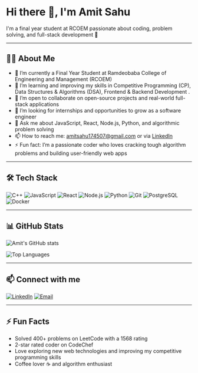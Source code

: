# Hi there 👋, I'm Amit Sahu

I'm a final year student at RCOEM passionate about coding, problem solving, and full-stack development 🚀

---

## 👨‍💻 About Me
- 🔭 I’m currently a Final Year Student at Ramdeobaba College of Engineering and Management (RCOEM)  
- 🌱 I’m learning and improving my skills in Competitive Programming (CP), Data Structures & Algorithms (DSA), Frontend & Backend Development .  
- 👯 I’m open to collaborate on open-source projects and real-world full-stack applications  
- 🤔 I’m looking for internships and opportunities to grow as a software engineer  
- 💬 Ask me about JavaScript, React, Node.js, Python, and algorithmic problem solving  
- 📫 How to reach me: amitsahu174507@gmail.com or via [LinkedIn](https://www.linkedin.com/in/amit-sahu-24a03s1707/)  
- ⚡ Fun fact: I’m a passionate coder who loves cracking tough algorithm problems and building user-friendly web apps  

---

## 🛠️ Tech Stack
![C++](https://img.shields.io/badge/-C++-00599C?style=for-the-badge&logo=c%2B%2B&logoColor=white)
![JavaScript](https://img.shields.io/badge/-JavaScript-F7DF1E?style=for-the-badge&logo=javascript&logoColor=black)
![React](https://img.shields.io/badge/-React-61DAFB?style=for-the-badge&logo=react&logoColor=black)
![Node.js](https://img.shields.io/badge/-Node.js-339933?style=for-the-badge&logo=node.js&logoColor=white)
![Python](https://img.shields.io/badge/-Python-3776AB?style=for-the-badge&logo=python&logoColor=white)
![Git](https://img.shields.io/badge/-Git-F05032?style=for-the-badge&logo=git&logoColor=white)
![PostgreSQL](https://img.shields.io/badge/-PostgreSQL-316192?style=for-the-badge&logo=postgresql&logoColor=white)
![Docker](https://img.shields.io/badge/-Docker-2496ED?style=for-the-badge&logo=docker&logoColor=white)

---

## 📊 GitHub Stats

![Amit's GitHub stats](https://github-readme-stats.vercel.app/api?username=amit-s4507&show_icons=true&theme=radical)

![Top Languages](https://github-readme-stats.vercel.app/api/top-langs/?username=amit-s4507&layout=compact&theme=radical)

---

## 📫 Connect with me

[![LinkedIn](https://img.shields.io/badge/-LinkedIn-0A66C2?style=for-the-badge&logo=linkedin&logoColor=white)](https://www.linkedin.com/in/amit-sahu-24a03s1707/)
[![Email](https://img.shields.io/badge/-Email-D14836?style=for-the-badge&logo=gmail&logoColor=white)](mailto:amitsahu174507@gmail.com)

---

## ⚡ Fun Facts
- Solved 400+ problems on LeetCode with a 1568 rating  
- 2-star rated coder on CodeChef  
- Love exploring new web technologies and improving my competitive programming skills  
- Coffee lover ☕ and algorithm enthusiast  
